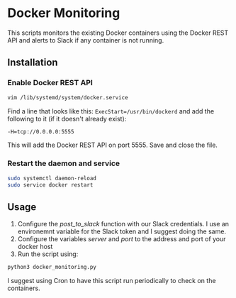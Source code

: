 # Docker Monitoring
This scripts monitors the existing Docker containers using the Docker REST API and alerts to Slack if any container is not running.


## Installation

### Enable Docker REST API 
```bash
vim /lib/systemd/system/docker.service
```

Find a line that looks like this: `ExecStart=/usr/bin/dockerd` and add the following to it (if it doesn't already exist):
```bash
-H=tcp://0.0.0.0:5555
```
This will add the Docker REST API on port 5555. Save and close the file.

### Restart the daemon and service
```bash
sudo systemctl daemon-reload
sudo service docker restart
```

## Usage
1. Configure the *post_to_slack* function with our Slack credentials. I use an environemnt variable for the Slack token and I suggest doing the same.
2. Configure the variables *server* and *port* to the address and port of your docker host
3. Run the script using:
```bash
python3 docker_monitoring.py
```
I suggest using Cron to have this script run periodically to check on the containers.